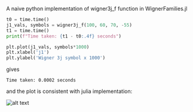 A naive python implementation of wigner3j_f function in WignerFamilies.jl

```python
t0 = time.time()
j1_vals, symbols = wigner3j_f(100, 60, 70, -55)
t1 = time.time()
print(f"Time taken: {t1 - t0:.4f} seconds")

plt.plot(j1_vals, symbols*1000)
plt.xlabel('j1')
plt.ylabel('Wigner 3j symbol x 1000')
```

gives
```
Time taken: 0.0002 seconds
```
and the plot is consistent with julia implementation:

![alt text](attachments/image.png)
